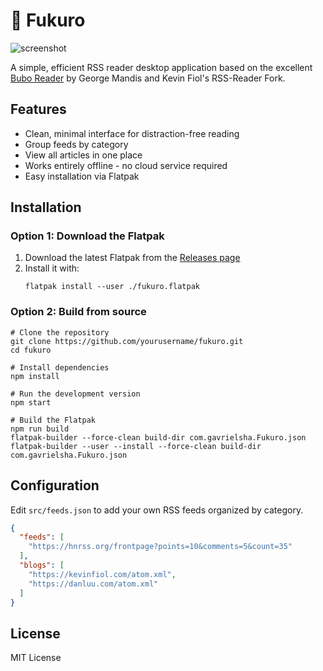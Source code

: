 # 🦉 Fukuro

![screenshot](./demo.png)

A simple, efficient RSS reader desktop application based on the excellent [Bubo Reader](https://github.com/georgemandis/bubo-rss) by George Mandis and Kevin Fiol's RSS-Reader Fork.

## Features

- Clean, minimal interface for distraction-free reading
- Group feeds by category
- View all articles in one place
- Works entirely offline - no cloud service required
- Easy installation via Flatpak

## Installation

### Option 1: Download the Flatpak

1. Download the latest Flatpak from the [Releases page](https://github.com/gavrielsha/fukuro/releases)
2. Install it with:
   ```
   flatpak install --user ./fukuro.flatpak
   ```

### Option 2: Build from source

```shell
# Clone the repository
git clone https://github.com/yourusername/fukuro.git
cd fukuro

# Install dependencies
npm install

# Run the development version
npm start

# Build the Flatpak
npm run build
flatpak-builder --force-clean build-dir com.gavrielsha.Fukuro.json
flatpak-builder --user --install --force-clean build-dir com.gavrielsha.Fukuro.json
```

## Configuration

Edit `src/feeds.json` to add your own RSS feeds organized by category.

```json
{
  "feeds": [
    "https://hnrss.org/frontpage?points=10&comments=5&count=35"
  ],
  "blogs": [
    "https://kevinfiol.com/atom.xml",
    "https://danluu.com/atom.xml"
  ]
}
```

## License

MIT License
